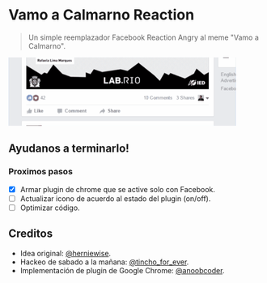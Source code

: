 # Vamo a Calmarno Reaction

> Un simple reemplazador Facebook Reaction  Angry al meme "Vamo a Calmarno".

![Example](example.gif)

## Ayudanos a terminarlo!

### Proximos pasos

- [x] Armar plugin de chrome que se active solo con Facebook.
- [ ] Actualizar icono de acuerdo al estado del plugin (on/off).
- [ ] Optimizar código.

## Creditos

- Idea original: [@herniewise](https://twitter.com/herniewise).
- Hackeo de sabado a la mañana: [@tincho_for_ever](https://twitter.com/tincho_for_ever).
- Implementación de plugin de Google Chrome: [@anoobcoder](http://twitter.com/anoobcoder).
